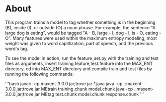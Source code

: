 # About

This program trains a model to tag whether something is in the beginning (B), inside (I), or outside (O) a noun phrase. For example, the sentence "A large dog is eating", would be tagged "A - B, large - I, dog - I, is - O, eating - O". Many features were used within the maximum entropy modeling, most weight was given to word capitlization, part of speech, and the previous word's tag. 

To see the model in action, run the feature_set.py with the training and test files as arguments, insert training.feature,test.feature into the MAX_ENT directory, cd into MAX_ENT directory and compile train and test files by running the following commands:

'''bash
javac -cp maxent-3.0.0.jar;trove.jar *.java
java -cp .:maxent-3.0.0.jar;trove.jar MEtrain training.chunk model.chunk
java -cp .:maxent-3.0.0.jar;trove.jar MEtag test.chunk model.chunk response.chunk
'''

